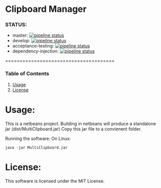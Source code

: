 Clipboard Manager
======================================

### STATUS:
* master: [![pipeline status](https://gitlab.com/jeremymreed/multi-clipboard/badges/master/pipeline.svg)](https://gitlab.com/jeremymreed/multi-clipboard/commits/master)
* develop: [![pipeline status](https://gitlab.com/jeremymreed/multi-clipboard/badges/develop/pipeline.svg)](https://gitlab.com/jeremymreed/multi-clipboard/commits/develop)
* acceptance-testing: [![pipeline status](https://gitlab.com/jeremymreed/multi-clipboard/badges/feature/acceptance-testing/pipeline.svg)](https://gitlab.com/jeremymreed/multi-clipboard/commits/feature/acceptance-testing)
* dependency-injection: [![pipeline status](https://gitlab.com/jeremymreed/multi-clipboard/badges/feature/refactor/dependency-injection/pipeline.svg)](https://gitlab.com/jeremymreed/multi-clipboard/commits/feature/refactor/dependency-injection)

======================================
### Table of Contents
1. [Usage](https://gitlab.com/jeremymreed/mines#usage)
2. [License](https://gitlab.com/jeremymreed/mines#license)


# Usage:
This is a netbeans project.
Building in netbeans will produce a standalone jar (dist/MultiClipboard.jar)
Copy this jar file to a convienent folder.

Running the software:
On Linux:
```
java -jar MultiClipboard.jar
```

# License:
This software is licensed under the MIT License.
